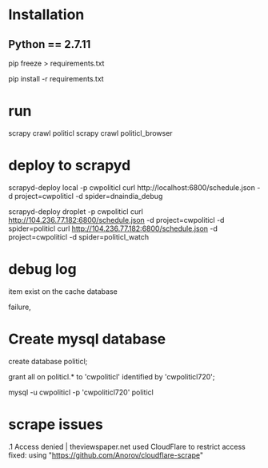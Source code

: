 # Installation
## Python == 2.7.11

pip freeze > requirements.txt

pip install -r requirements.txt

# run
scrapy crawl politicl
scrapy crawl politicl_browser

# deploy to scrapyd

scrapyd-deploy local -p cwpoliticl
curl http://localhost:6800/schedule.json -d project=cwpoliticl -d spider=dnaindia_debug

scrapyd-deploy droplet -p cwpoliticl
curl http://104.236.77.182:6800/schedule.json -d project=cwpoliticl -d spider=politicl
curl http://104.236.77.182:6800/schedule.json -d project=cwpoliticl -d spider=politicl_watch


# debug log

item exist  on the cache database

failure,

# Create mysql database

create database politicl;

grant all on politicl.* to 'cwpoliticl' identified by 'cwpoliticl720';

mysql -u cwpoliticl -p 'cwpoliticl720' politicl

# scrape issues

 .1 Access denied | theviewspaper.net used CloudFlare to restrict access
  fixed: using "https://github.com/Anorov/cloudflare-scrape" 
